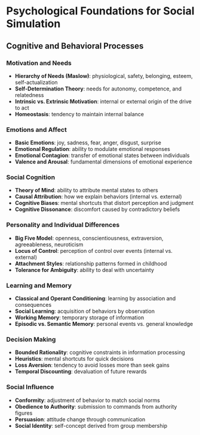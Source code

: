 # Psychological Foundations for Social Simulation

## Cognitive and Behavioral Processes

### Motivation and Needs
- **Hierarchy of Needs (Maslow)**: physiological, safety, belonging, esteem, self-actualization
- **Self-Determination Theory**: needs for autonomy, competence, and relatedness
- **Intrinsic vs. Extrinsic Motivation**: internal or external origin of the drive to act
- **Homeostasis**: tendency to maintain internal balance

### Emotions and Affect
- **Basic Emotions**: joy, sadness, fear, anger, disgust, surprise
- **Emotional Regulation**: ability to modulate emotional responses
- **Emotional Contagion**: transfer of emotional states between individuals
- **Valence and Arousal**: fundamental dimensions of emotional experience

### Social Cognition
- **Theory of Mind**: ability to attribute mental states to others
- **Causal Attribution**: how we explain behaviors (internal vs. external)
- **Cognitive Biases**: mental shortcuts that distort perception and judgment
- **Cognitive Dissonance**: discomfort caused by contradictory beliefs

### Personality and Individual Differences
- **Big Five Model**: openness, conscientiousness, extraversion, agreeableness, neuroticism
- **Locus of Control**: perception of control over events (internal vs. external)
- **Attachment Styles**: relationship patterns formed in childhood
- **Tolerance for Ambiguity**: ability to deal with uncertainty

### Learning and Memory
- **Classical and Operant Conditioning**: learning by association and consequences
- **Social Learning**: acquisition of behaviors by observation
- **Working Memory**: temporary storage of information
- **Episodic vs. Semantic Memory**: personal events vs. general knowledge

### Decision Making
- **Bounded Rationality**: cognitive constraints in information processing
- **Heuristics**: mental shortcuts for quick decisions
- **Loss Aversion**: tendency to avoid losses more than seek gains
- **Temporal Discounting**: devaluation of future rewards

### Social Influence
- **Conformity**: adjustment of behavior to match social norms
- **Obedience to Authority**: submission to commands from authority figures
- **Persuasion**: attitude change through communication
- **Social Identity**: self-concept derived from group membership
